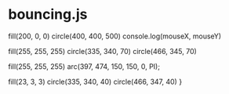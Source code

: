# bouncing.js
fill(200, 0, 0)
  circle(400, 400, 500)
  console.log(mouseX, mouseY)

  fill(255, 255, 255)
  circle(335, 340, 70)
  circle(466, 345, 70)

  fill(255, 255, 255)
  arc(397, 474, 150, 150, 0, PI);

  fill(23, 3, 3)
  circle(335, 340, 40)
  circle(466, 347, 40)
}
